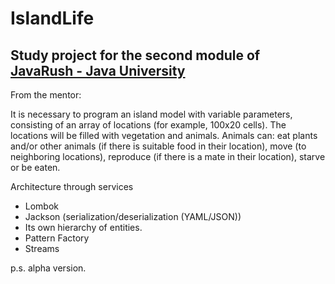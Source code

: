 # IslandLife

## **Study project for the second module of** [JavaRush - Java University](https://javarush.com/university?utm_source=site&utm_medium=link_menu&utm_campaign=university)

From the mentor:

It is necessary to program an island model with variable parameters, consisting of an array of locations (for example, 100x20 cells). The locations will be filled with vegetation and animals. Animals can: eat plants and/or other animals (if there is suitable food in their location), move (to neighboring locations), reproduce (if there is a mate in their location), starve or be eaten.

Architecture through services
* Lombok
* Jackson (serialization/deserialization (YAML/JSON))
* Its own hierarchy of entities.
* Pattern Factory
* Streams

p.s. alpha version.


